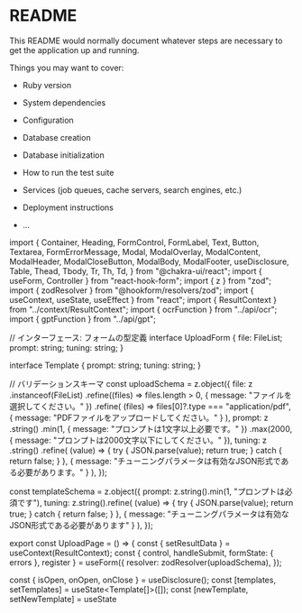 # README

This README would normally document whatever steps are necessary to get the
application up and running.

Things you may want to cover:

* Ruby version

* System dependencies

* Configuration

* Database creation

* Database initialization

* How to run the test suite

* Services (job queues, cache servers, search engines, etc.)

* Deployment instructions

* ...


























import {
  Container,
  Heading,
  FormControl,
  FormLabel,
  Text,
  Button,
  Textarea,
  FormErrorMessage,
  Modal,
  ModalOverlay,
  ModalContent,
  ModalHeader,
  ModalCloseButton,
  ModalBody,
  ModalFooter,
  useDisclosure,
  Table,
  Thead,
  Tbody,
  Tr,
  Th,
  Td,
} from "@chakra-ui/react";
import { useForm, Controller } from "react-hook-form";
import { z } from "zod";
import { zodResolver } from "@hookform/resolvers/zod";
import { useContext, useState, useEffect } from "react";
import { ResultContext } from "../context/ResultContext";
import { ocrFunction } from "../api/ocr";
import { gptFunction } from "../api/gpt";

// インターフェース: フォームの型定義
interface UploadForm {
  file: FileList;
  prompt: string;
  tuning: string;
}

interface Template {
  prompt: string;
  tuning: string;
}

// バリデーションスキーマ
const uploadSchema = z.object({
  file: z
    .instanceof(FileList)
    .refine((files) => files.length > 0, { message: "ファイルを選択してください。" })
    .refine(
      (files) => files[0]?.type === "application/pdf",
      { message: "PDFファイルをアップロードしてください。" }
    ),
  prompt: z
    .string()
    .min(1, { message: "プロンプトは1文字以上必要です。" })
    .max(2000, { message: "プロンプトは2000文字以下にしてください。" }),
  tuning: z
    .string()
    .refine(
      (value) => {
        try {
          JSON.parse(value);
          return true;
        } catch {
          return false;
        }
      },
      { message: "チューニングパラメータは有効なJSON形式である必要があります。" }
    ),
});

const templateSchema = z.object({
  prompt: z.string().min(1, "プロンプトは必須です"),
  tuning: z.string().refine(
    (value) => {
      try {
        JSON.parse(value);
        return true;
      } catch {
        return false;
      }
    },
    { message: "チューニングパラメータは有効なJSON形式である必要があります" }
  ),
});

export const UploadPage = () => {
  const { setResultData } = useContext(ResultContext);
  const { control, handleSubmit, formState: { errors }, register } = useForm<UploadForm>({
    resolver: zodResolver(uploadSchema),
  });

  const { isOpen, onOpen, onClose } = useDisclosure();
  const [templates, setTemplates] = useState<Template[]>([]);
  const [newTemplate, setNewTemplate] = useState<Template>({ prompt: "", tuning: "" });
  const [editTemplate, setEditTemplate] = useState<Template | null>(null);
  const [isCreateMode, setIsCreateMode] = useState(false);
  const [selectedIndex, setSelectedIndex] = useState<number | null>(null);

  // ページが読み込まれたときにローカルストレージからデータを取得
  useEffect(() => {
    const storedTemplates = localStorage.getItem("templates");
    if (storedTemplates) {
      setTemplates(JSON.parse(storedTemplates));
    }
  }, []);

  // テンプレートをローカルストレージに保存する関数
  const saveTemplates = (newTemplates: Template[]) => {
    setTemplates(newTemplates);
    localStorage.setItem("templates", JSON.stringify(newTemplates));
  };

  // 新規テンプレート作成モーダル
  const handleTemplateCreate = () => {
    const parsedTemplate = templateSchema.safeParse(newTemplate);
    if (!parsedTemplate.success) {
      console.log(parsedTemplate.error);
      return;
    }
    const updatedTemplates = [...templates, newTemplate];
    saveTemplates(updatedTemplates);
    setNewTemplate({ prompt: "", tuning: "" });
    onClose();
  };

  // 編集を保存する関数
  const handleEditSave = () => {
    if (selectedIndex !== null && editTemplate) {
      const parsedTemplate = templateSchema.safeParse(editTemplate);
      if (!parsedTemplate.success) {
        console.log(parsedTemplate.error);
        return;
      }
      const updatedTemplates = [...templates];
      updatedTemplates[selectedIndex] = editTemplate;
      saveTemplates(updatedTemplates);
      onClose();
    }
  };

  // テンプレートを削除する関数
  const handleTemplateDelete = (index: number) => {
    const updatedTemplates = templates.filter((_, i) => i !== index);
    saveTemplates(updatedTemplates);
  };

  const myClickFunction = async (data: UploadForm) => {
    try {
      setResultData(null);
      const ocrResult = await ocrFunction(data.file[0]);
      const gptResult = await gptFunction(ocrResult, data.prompt, data.tuning);
      setResultData(gptResult);
      console.log('GPTの結果:', gptResult);
    } catch (error) {
      console.error("APIの呼び出しに失敗しました", error);
    }
  };

  return (
    <Container mt={12}>
      <Heading as={"h2"} mb={8}>
        ファイルアップロード
      </Heading>
      <form onSubmit={handleSubmit(myClickFunction)}>
        {/* ファイルアップロード */}
        <div>
          <label htmlFor="file">ファイルをアップロードしてください (PDF)</label>
          <input
            type="file"
            id="file"
            {...register('file')}
          />
          {errors.file && <p style={{ color: 'red' }}>{errors.file.message}</p>}
        </div>

        {/* プロンプト入力 */}
        <FormControl isInvalid={!!errors.prompt} mt={8}>
          <FormLabel htmlFor="prompt">プロンプト</FormLabel>
          <Controller
            name="prompt"
            control={control}
            render={({ field }) => (
              <Textarea
                {...field}
                id="prompt"
                placeholder="プロンプトを入力してください"
              />
            )}
          />
          <FormErrorMessage>{errors.prompt && errors.prompt.message}</FormErrorMessage>
        </FormControl>

        {/* チューニングパラメータ */}
        <FormControl isInvalid={!!errors.tuning} mt={8}>
          <FormLabel htmlFor="tuning">チューニングパラメータ (JSON)</FormLabel>
          <Controller
            name="tuning"
            control={control}
            render={({ field }) => (
              <Textarea
                {...field}
                id="tuning"
                placeholder="チューニングパラメータを入力してください"
              />
            )}
          />
          <FormErrorMessage>{errors.tuning && errors.tuning.message}</FormErrorMessage>
        </FormControl>

        <Button type="submit" mt={8} colorScheme="teal">
          アップロード
        </Button>
      </form>

      {/* テンプレートモーダル */}
      <Button onClick={onOpen} mt={8} colorScheme="blue">
        テンプレート
      </Button>

      <Modal isOpen={isOpen} onClose={onClose}>
        <ModalOverlay />
        <ModalContent>
          <ModalHeader>{isCreateMode ? "テンプレート作成" : "テンプレート編集"}</ModalHeader>
          <ModalCloseButton />
          <ModalBody>
            <FormControl>
              <FormLabel>プロンプト</FormLabel>
              <Textarea
                value={isCreateMode ? newTemplate.prompt : editTemplate?.prompt || ""}
                onChange={(e) =>
                  isCreateMode
                    ? setNewTemplate({ ...newTemplate, prompt: e.target.value })
                    : setEditTemplate({ ...editTemplate!, prompt: e.target.value })
                }
              />
            </FormControl>

            <FormControl mt={4}>
              <FormLabel>チューニングパラメータ</FormLabel>
              <Textarea
                value={isCreateMode ? newTemplate.tuning : editTemplate?.tuning || ""}
                onChange={(e) =>
                  isCreateMode
                    ? setNewTemplate({ ...newTemplate, tuning: e.target.value })
                    : setEditTemplate({ ...editTemplate!, tuning: e.target.value })
                }
              />
            </FormControl>
          </ModalBody>
          <ModalFooter>
            <Button onClick={onClose} mr={3}>
              閉じる
            </Button>
            <Button colorScheme="teal" onClick={isCreateMode ? handleTemplateCreate : handleEditSave}>
              {isCreateMode ? "作成" : "保存"}
            </Button>
          </ModalFooter>
        </ModalContent>
      </Modal>

      {/* テンプレート一覧 */}
      <Table mt={8}>
        <Thead>
          <Tr>
            <Th>インデックス</Th>
            <Th>プロンプト</Th>
            <Th>チューニングパラメータ</Th>
            <Th>編集</Th>
            <Th>削除</Th>
          </Tr>
        </Thead>
        <Tbody>
          {templates.map((template, index) => (
            <Tr key={index}>
              <Td>{index + 1}</Td>
              <Td>{template.prompt}</Td>
              <Td>{template.tuning}</Td>
              <Td>
                <Button
                  colorScheme="yellow"
                  size="sm"
                  onClick={() => {
                    setSelectedIndex(index);
                    setEditTemplate(template);
                    setIsCreateMode(false);
                    onOpen();
                  }}
                >
                  編集
                </Button>
              </Td>
              <Td>
                <Button colorScheme="red" size="sm" onClick={() => handleTemplateDelete(index)}>
                  削除
                </Button>
              </Td>
            </Tr>
          ))}
        </Tbody>
      </Table>
    </Container>
  );
};
